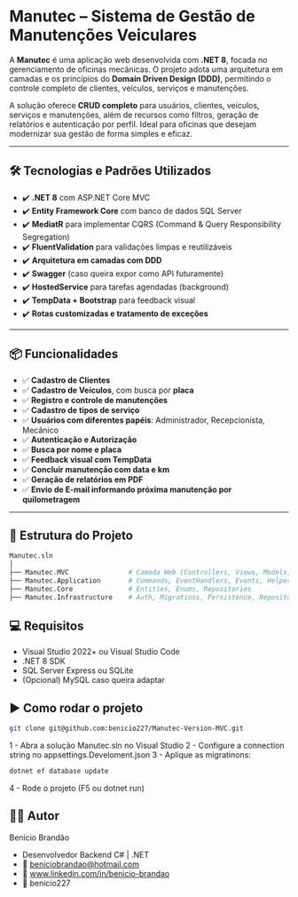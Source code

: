 # Manutec – Sistema de Gestão de Manutenções Veiculares

A **Manutec** é uma aplicação web desenvolvida com **.NET 8**, focada no gerenciamento de oficinas mecânicas. O projeto adota uma arquitetura em camadas e os princípios do **Domain Driven Design (DDD)**, permitindo o controle completo de clientes, veículos, serviços e manutenções.

A solução oferece **CRUD completo** para usuários, clientes, veículos, serviços e manutenções, além de recursos como filtros, geração de relatórios e autenticação por perfil. Ideal para oficinas que desejam modernizar sua gestão de forma simples e eficaz.

---

## 🛠 Tecnologias e Padrões Utilizados

- ✔️ **.NET 8** com ASP.NET Core MVC
- ✔️ **Entity Framework Core** com banco de dados SQL Server
- ✔️ **MediatR** para implementar CQRS (Command & Query Responsibility Segregation)
- ✔️ **FluentValidation** para validações limpas e reutilizáveis
- ✔️ **Arquitetura em camadas com DDD**
- ✔️ **Swagger** (caso queira expor como API futuramente)
- ✔️ **HostedService** para tarefas agendadas (background)
- ✔️ **TempData + Bootstrap** para feedback visual
- ✔️ **Rotas customizadas e tratamento de exceções**

---

## 📦 Funcionalidades

- ✅ **Cadastro de Clientes**
- ✅ **Cadastro de Veículos**, com busca por **placa**
- ✅ **Registro e controle de manutenções**
- ✅ **Cadastro de tipos de serviço**
- ✅ **Usuários com diferentes papéis**: Administrador, Recepcionista, Mecânico
- ✅ **Autenticação e Autorização**
- ✅ **Busca por nome e placa**
- ✅ **Feedback visual com TempData**
- ✅ **Concluir manutenção com data e km**
- ✅ **Geração de relatórios em PDF**
- ✅ **Envio de E-mail informando próxima manutenção por quilometragem**

---

## 📁 Estrutura do Projeto

```bash
Manutec.sln
│
├── Manutec.MVC               # Camada Web (Controllers, Views, Models, Reports, ExceptionHandler)
├── Manutec.Application       # Commands, EventHandlers, Events, Helpers, Models, Queries, Services, Validators
├── Manutec.Core              # Entities, Enums, Repositories
├── Manutec.Infrastructure    # Auth, Migrations, Persistence, Repositories, Services
```

## 💻 Requisitos
- Visual Studio 2022+ ou Visual Studio Code
- .NET 8 SDK
- SQL Server Express ou SQLite
- (Opcional) MySQL caso queira adaptar

## ▶️ Como rodar o projeto

```bash
git clone git@github.com:benicio227/Manutec-Version-MVC.git
```
1 - Abra a solução Manutec.sln no Visual Studio
2 - Configure a connection string no appsettings.Develoment.json
3 - Aplique as migratinons:
```bash
dotnet ef database update
```
4 - Rode o projeto (F5 ou dotnet run)

## 👨‍💻 Autor
Benício Brandão
- Desenvolvedor Backend C# | .NET
- 📧 beniciobrandao@hotmail.com
- 🔗 www.linkedin.com/in/benicio-brandao
- 🐙 benicio227
